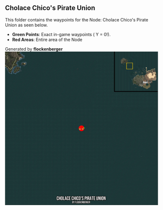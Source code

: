 ## Cholace Chico's Pirate Union
This folder contains the waypoints for the Node: Cholace Chico's Pirate Union as seen below.

- **Green Points**: Exact in-game waypoints ( Y = 0!).
- **Red Areas**: Entire area of the Node

Generated by **flockenberger**
![by_flockenberger](./Preview.webp)